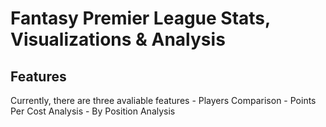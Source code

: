 # Fantasy Premier League Stats, Visualizations &amp; Analysis

## Features
Currently, there are three avaliable features
	- Players Comparison
	- Points Per Cost Analysis
	- By Position Analysis
